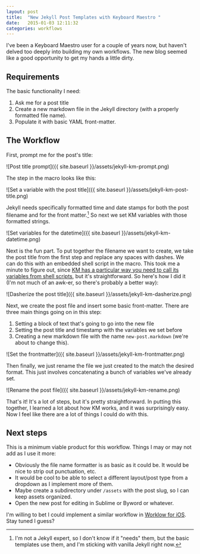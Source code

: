 ```yaml
---
layout: post
title:  "New Jekyll Post Templates with Keyboard Maestro "
date:   2015-01-03 12:11:32
categories: workflows
---
```


I've been a Keyboard Maestro user for a couple of years now, but haven't delved too deeply into building my own workflows. The new blog seemed like a good opportunity to get my hands a little dirty.

## Requirements

The basic functionality I need:
1. Ask me for a post title
2. Create a new markdown file in the Jekyll directory (with a properly formatted file name).
3. Populate it with basic YAML front-matter.

## The Workflow

First, prompt me for the post's title:

![Post title prompt]({{ site.baseurl }}/assets/jekyll-km-prompt.png)

The step in the macro looks like this:

![Set a variable with the post title]({{ site.baseurl }}/assets/jekyll-km-post-title.png)

Jekyll needs specifically formatted time and date stamps for both the post filename and for the front matter.[^need] So next we set KM variables with those formatted strings.

![Set variables for the datetime]({{ site.baseurl }}/assets/jekyll-km-datetime.png)

[^need]: I'm not a Jekyll expert, so I don't know if it "needs" them, but the basic templates use them, and I'm sticking with vanilla Jekyll right now.

Next is the fun part. To put together the filename we want to create, we take the post title from the first step and replace any spaces with dashes. We can do this with an embedded shell script in the macro. This took me a minute to figure out, since [KM has a particular way you need to call its variables from shell scripts](http://www.keyboardmaestro.com/documentation/6/scripting.html#scripting_actions "Keyboard Maestro 6 Documentation: Scripting"), but it's straightforward. So here's how I did it (I'm not much of an awk-er, so there's probably a better way):

![Dasherize the post title]({{ site.baseurl }}/assets/jekyll-km-dasherize.png)

Next, we create the post file and insert some basic front-matter. There are three main things going on in this step:

1. Setting a block of text that's going to go into the new file
2. Setting the post title and timestamp with the variables we set before
3. Creating a new markdown file with the name `new-post.markdown` (we're about to change this).

![Set the frontmatter]({{ site.baseurl }}/assets/jekyll-km-frontmatter.png)

Then finally, we just rename the file we just created to the match the desired format. This just involves concatenating a bunch of variables we've already set.

![Rename the post file]({{ site.baseurl }}/assets/jekyll-km-rename.png)

That's it! It's a lot of steps, but it's pretty straightforward. In putting this together, I learned a lot about how KM works, and it was surprisingly easy. Now I feel like there are a lot of things I could do with this.

## Next steps

This is a minimum viable product for this workflow. Things I may or may not add as I use it more:

* Obviously the file name formatter is as basic as it could be. It would be nice to strip out punctuation, etc.
* It would be cool to be able to select a different layout/post type from a dropdown as I implement more of them.
* Maybe create a subdirectory under `/assets` with the post slug, so I can keep assets organized.
* Open the new post for editing in Sublime or Byword or whatever.

I'm willing to bet I could implement a similar workflow in [Worklow for iOS](https://workflow.is). Stay tuned I guess?
